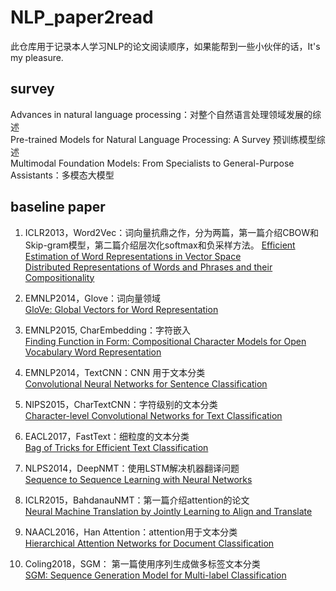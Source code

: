 # NLP_paper2read
此仓库用于记录本人学习NLP的论文阅读顺序，如果能帮到一些小伙伴的话，It's my pleasure.

## survey
Advances in natural language processing：对整个自然语言处理领域发展的综述  
Pre-trained Models for Natural Language Processing: A Survey 预训练模型综述  
Multimodal Foundation Models: From Specialists to General-Purpose Assistants：多模态大模型  

## baseline paper
1. ICLR2013，Word2Vec：词向量抗鼎之作，分为两篇，第一篇介绍CBOW和Skip-gram模型，第二篇介绍层次化softmax和负采样方法。
   [Efficient Estimation of Word Representations in Vector Space](https://arxiv.org/abs/1301.3781)  
   [Distributed Representations of Words and Phrases and their Compositionality](https://arxiv.org/pdf/1310.4546.pdf)
   
3. EMNLP2014，Glove：词向量领域  
   [GloVe: Global Vectors for Word Representation](https://scholar.google.com/scholar?q=GloVe:+Global+Vectors+for+Word+Representation&hl=zh-CN&as_sdt=0&as_vis=1&oi=scholart)
   
5. EMNLP2015, CharEmbedding：字符嵌入  
   [Finding Function in Form: Compositional Character Models for Open Vocabulary Word Representation](https://arxiv.org/abs/1508.02096)
   
7. EMNLP2014，TextCNN：CNN 用于文本分类  
   [Convolutional Neural Networks for Sentence Classification](https://arxiv.org/abs/1408.5882)
   
9. NIPS2015，CharTextCNN：字符级别的文本分类  
   [Character-level Convolutional Networks for Text Classification](https://arxiv.org/abs/1509.01626)
   
11. EACL2017，FastText：细粒度的文本分类  
    [Bag of Tricks for Efficient Text Classification](https://arxiv.org/abs/1607.01759)  
    
13. NLPS2014，DeepNMT：使用LSTM解决机器翻译问题  
    [Sequence to Sequence Learning with Neural Networks](https://arxiv.org/abs/1409.3215)
    
15. ICLR2015，BahdanauNMT：第一篇介绍attention的论文  
    [Neural Machine Translation by Jointly Learning to Align and Translate](https://arxiv.org/abs/1409.0473)
   
17. NAACL2016，Han Attention：attention用于文本分类  
    [Hierarchical Attention Networks for Document Classification](https://www.cs.cmu.edu/~./hovy/papers/16HLT-hierarchical-attention-networks.pdf)
    
19. Coling2018，SGM： 第一篇使用序列生成做多标签文本分类  
    [SGM: Sequence Generation Model for Multi-label Classification](https://arxiv.org/abs/1806.04822)
   
   
